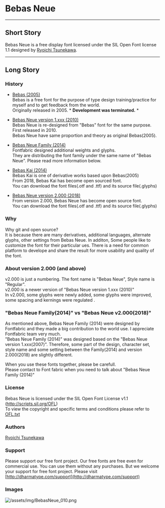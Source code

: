 # Bebas Neue

---

## Short Story
Bebas Neue is a free display font licensed under the SIL Open Font license 1.1 designed by [Ryoichi Tsunekawa](http://dharmatype.com).   

---

## Long Story
### History
*  [Bebas (2005)](https://github.com/dharmatype/Bebas)  
Bebas  is a free font for the purpose of type design training/practice for myself and to get feedback from the world.  
Originally released in 2005. * **Development was terminated.** *

* [Bebas Neue version 1.xxx (2010)](https://github.com/dharmatype/Bebas-Neue)  
Bebas Neue is re-designed from "Bebas" font for the same purpose. First released in 2010.  
Bebas Neue have same proportion and theory as original Bebas(2005).

* [Bebas Neue Family (2014)](http://www.fontfabric.com/bebas-neue/)  
Fontfabric designed additional weights and glyphs.  
They are distributing the font family under the same name of "Bebas Neue". Please read more information below.  

* [Bebas Kai (2014)](https://github.com/dharmatype/Bebas-Kai)  
Bebas Kai is one of derivative works based upon Bebas(2005)  
From 2018, Bebas Kai has become open sourced font.  
You can download the font files(.otf and .ttf) and its source file(.glyphs)

* [Bebas Neue version 2.000 (2018)](https://github.com/dharmatype/Bebas-Neue)  
From version 2.000, Bebas Neue has become open source font.  
You can download the font files(.otf and .ttf) and its source file(.glyphs)

### Why
Why git and open source?  
It is because there are many derivatives, additional languages, alternate glyphs, other settings from Bebas Neue. In additon, Some people like to customize the font for their particular ues.
There is a need for common platform to develope and share the result for more usability and quality of the font.


### About version 2.000 (and above)
v2.000 is just a numbering. The font name is "Bebas Neue", Style name is "Regular".  
v2.000 is a newer version of "Bebas Neue version 1.xxx (2010)"  
In v2.000, some glyphs were newly added, some glyphs were improved, some spacing and kernings were regulated .   


### "Bebas Neue Family(2014)" vs "Bebas Neue v2.000(2018)"
As mentioned above, Bebas Neue Family (2014) were designed by Fontfabric and they made a big contribution to the world use. I appreciate Fontfabric team very much.  
"Bebas Neue Family (2014)" was designed based on the "Bebas Neue version 1.xxx(2007)". Therefore, some part of the design, character set, style name and some setting between the Family(2014) and version 2.000(2018) are slightly different.  

When you use these fonts together, please be carefull.  
Please contact to Font fabric when you need to talk about "Bebas Neue Family (2014)"


### License
Bebas Neue is licensed under the SIL Open Font License v1.1 (<http://scripts.sil.org/OFL>)  
To view the copyright and specific terms and conditions please refer to [OFL.txt](https://github.com/dharmatype/Bebas-Neue/blob/master/OFL.txt)


### Authors
[Ryoichi Tsunekawa](http://dharmatype.com)  


### Support
Please support our free font project.
Our free fonts are free even for commercial use. You can use them without any purchases.
But we welcome your support for free font project. Please visit [http://dharmatype.com/support](http://dharmatype.com/support)


### Images
![/assets/img/BebasNeue_010.png](/assets/img/BebasNeue_010.png)

